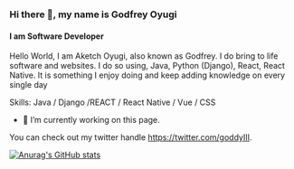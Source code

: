 ### Hi there 👋, my name is Godfrey Oyugi
#### I am Software Developer


Hello World, I am Aketch Oyugi, also known as Godfrey. I do bring to life software and websites. I do so using, Java, Python (Django), React, React Native. It is something I enjoy doing and keep adding knowledge on every single day

Skills: Java / Django /REACT / React Native / Vue / CSS

- 🔭 I’m currently working on this page. 








You can check out my twitter handle https://twitter.com/goddyIII.

[![Anurag's GitHub stats](https://github-readme-stats.vercel.app/api?username=godfreyJo)](https://github.com/anuraghazra/github-readme-stats)
